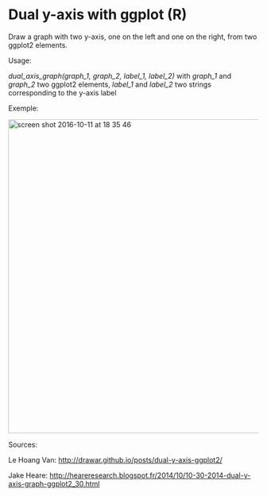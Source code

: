 # Dual y-axis with ggplot (R)

Draw a graph with two y-axis, one on the left and one on the right, from two ggplot2 elements.


Usage:

*dual_axis_graph(graph_1, graph_2, label_1, label_2)*
with *graph_1* and *graph_2* two ggplot2 elements, *label_1* and *label_2* two strings corresponding to the y-axis label

Exemple:

<img width="632" alt="screen shot 2016-10-11 at 18 35 46" src="https://cloud.githubusercontent.com/assets/14059237/19279446/bf19521c-8fe1-11e6-830f-5f2af8a9b138.png">

Sources:

Le Hoang Van: http://drawar.github.io/posts/dual-y-axis-ggplot2/

Jake Heare: http://heareresearch.blogspot.fr/2014/10/10-30-2014-dual-y-axis-graph-ggplot2_30.html
